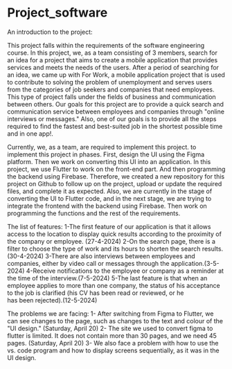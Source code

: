 # Project_software
An introduction to the project: 

This project falls within the requirements of the software engineering course. In this project, we, as a team consisting of 3 members, search for an idea for a project that aims to create a mobile application that provides services and meets the needs of the users. After a period of searching for an idea, we came up with For Work, a mobile application project that is used to contribute to solving the problem of unemployment and serves users from the categories of job seekers and companies that need employees. This type of project falls under the fields of business and communication between others. Our goals for this project are to provide a quick search and communication service between employees and companies through "online interviews or messages." Also, one of our goals is to provide all the steps required to find the fastest and best-suited job in the shortest possible time and in one app!.

Currently, we, as a team, are required to implement this project. to implement this project in phases. First, design the UI using the Figma platform. Then we work on converting this UI into an application. In this project, we use Flutter to work on the front-end part. And then programming the backend using Firebase. Therefore, we created a new repository for this project on Github to follow up on the project, upload or update the required files, and complete it as expected. Also, we are currently in the stage of converting the UI to Flutter code, and in the next stage, we are trying to integrate the frontend with the backend using Firebase. Then work on programming the functions and the rest of the requirements.







The list of features:
1-The first feature of our application is that it allows access to the location to display quick results according to the proximity of the company or employee. (27-4-2024)
2-On the search page, there is a filter to choose the type of work and its hours to shorten the search results.(30-4-2024)
3-There are also interviews between employees and companies, either by video call or messages through the application.(3-5-2024)
4-Receive notifications to the employee or company as a reminder at the time of the interview.(7-5-2024)
5-The last feature is that when an employee applies to more than one company, the status of his acceptance to the job is clarified (his CV has been read or reviewed, or he has been rejected).(12-5-2024)


The problems we are facing:
1- After switching from Figma to Flutter, we can see changes to the page, such as changes to the text and colour of the "UI design." (Saturday, April 20)
2- The site we used to convert figma to flutter is limited. It does not contain more than 30 pages, and we need 45 pages. (Saturday, April 20)
3- We also face a problem with how to use the vs. code program and how to display screens sequentially, as it was in the UI design.
